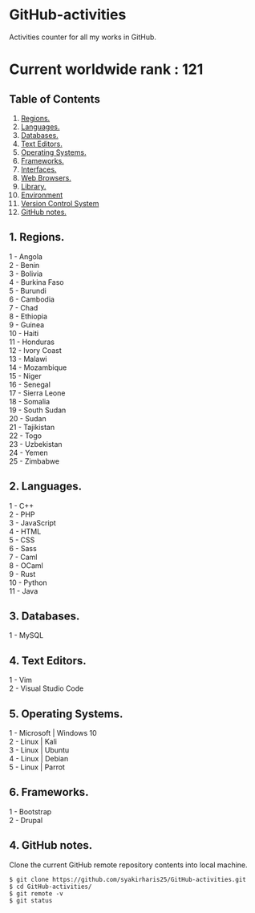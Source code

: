 # GitHub-activities
Activities counter for all my works in GitHub.

# Current worldwide rank : 121

## Table of Contents
1. [Regions.](#region)
2. [Languages.](#language)
3. [Databases.](#database)
4. [Text Editors.](#editor)
5. [Operating Systems.](#os)
6. [Frameworks.](#framework)
7. [Interfaces.](#interface)
8. [Web Browsers.](#browser)
9. [Library.](#library)
10. [Environment](#environment)
11. [Version Control System](#version)
12. [GitHub notes.](#github)

<a name="region"></a>
## 1. Regions.
1 - Angola <br />
2 - Benin <br />
3 - Bolivia <br />
4 - Burkina Faso <br />
5 - Burundi <br />
6 - Cambodia <br />
7 - Chad <br />
8 - Ethiopia <br />
9 - Guinea <br />
10 - Haiti <br />
11 - Honduras <br />
12 - Ivory Coast <br />
13 - Malawi <br />
14 - Mozambique <br />
15 - Niger <br />
16 - Senegal <br />
17 - Sierra Leone <br />
18 - Somalia <br />
19 - South Sudan <br />
20 - Sudan <br />
21 - Tajikistan <br />
22 - Togo <br />
23 - Uzbekistan <br />
24 - Yemen <br />
25 - Zimbabwe <br />

<a name="language"></a>
## 2. Languages.
1 - C++ <br />
2 - PHP <br />
3 - JavaScript <br />
4 - HTML <br />
5 - CSS <br />
6 - Sass <br />
7 - Caml <br />
8 - OCaml <br />
9 - Rust <br />
10 - Python <br />
11 - Java <br />

<a name="database"></a>
## 3. Databases.
1 - MySQL <br />

<a name="editor"></a>
## 4. Text Editors.
1 - Vim <br />
2 - Visual Studio Code <br />

<a name="os"></a>
## 5. Operating Systems.
1 - Microsoft | Windows 10 <br />
2 - Linux | Kali <br />
3 - Linux | Ubuntu <br />
4 - Linux | Debian <br />
5 - Linux | Parrot <br />

<a name="framework"></a>
## 6. Frameworks.
1 - Bootstrap <br />
2 - Drupal <br />

<a name="github"></a>
## 4. GitHub notes.
Clone the current GitHub remote repository contents into local machine.
```
$ git clone https://github.com/syakirharis25/GitHub-activities.git
$ cd GitHub-activities/
$ git remote -v
$ git status
```

